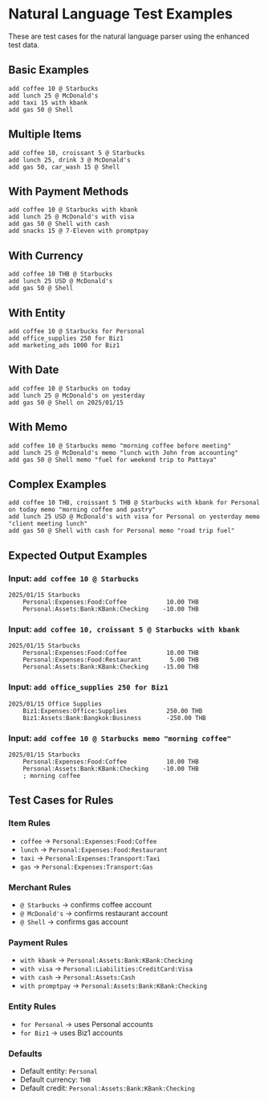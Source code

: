 # Natural Language Test Examples

These are test cases for the natural language parser using the enhanced test data.

## Basic Examples

```
add coffee 10 @ Starbucks
add lunch 25 @ McDonald's
add taxi 15 with kbank
add gas 50 @ Shell
```

## Multiple Items

```
add coffee 10, croissant 5 @ Starbucks
add lunch 25, drink 3 @ McDonald's
add gas 50, car_wash 15 @ Shell
```

## With Payment Methods

```
add coffee 10 @ Starbucks with kbank
add lunch 25 @ McDonald's with visa
add gas 50 @ Shell with cash
add snacks 15 @ 7-Eleven with promptpay
```

## With Currency

```
add coffee 10 THB @ Starbucks
add lunch 25 USD @ McDonald's
add gas 50 @ Shell
```

## With Entity

```
add coffee 10 @ Starbucks for Personal
add office_supplies 250 for Biz1
add marketing_ads 1000 for Biz1
```

## With Date

```
add coffee 10 @ Starbucks on today
add lunch 25 @ McDonald's on yesterday
add gas 50 @ Shell on 2025/01/15
```

## With Memo

```
add coffee 10 @ Starbucks memo "morning coffee before meeting"
add lunch 25 @ McDonald's memo "lunch with John from accounting"
add gas 50 @ Shell memo "fuel for weekend trip to Pattaya"
```

## Complex Examples

```
add coffee 10 THB, croissant 5 THB @ Starbucks with kbank for Personal on today memo "morning coffee and pastry"
add lunch 25 USD @ McDonald's with visa for Personal on yesterday memo "client meeting lunch"
add gas 50 @ Shell with cash for Personal memo "road trip fuel"
```

## Expected Output Examples

### Input: `add coffee 10 @ Starbucks`

```
2025/01/15 Starbucks
    Personal:Expenses:Food:Coffee           10.00 THB
    Personal:Assets:Bank:KBank:Checking    -10.00 THB
```

### Input: `add coffee 10, croissant 5 @ Starbucks with kbank`

```
2025/01/15 Starbucks
    Personal:Expenses:Food:Coffee           10.00 THB
    Personal:Expenses:Food:Restaurant        5.00 THB
    Personal:Assets:Bank:KBank:Checking    -15.00 THB
```

### Input: `add office_supplies 250 for Biz1`

```
2025/01/15 Office Supplies
    Biz1:Expenses:Office:Supplies           250.00 THB
    Biz1:Assets:Bank:Bangkok:Business       -250.00 THB
```

### Input: `add coffee 10 @ Starbucks memo "morning coffee"`

```
2025/01/15 Starbucks
    Personal:Expenses:Food:Coffee           10.00 THB
    Personal:Assets:Bank:KBank:Checking    -10.00 THB
    ; morning coffee
```

## Test Cases for Rules

### Item Rules

- `coffee` → `Personal:Expenses:Food:Coffee`
- `lunch` → `Personal:Expenses:Food:Restaurant`
- `taxi` → `Personal:Expenses:Transport:Taxi`
- `gas` → `Personal:Expenses:Transport:Gas`

### Merchant Rules

- `@ Starbucks` → confirms coffee account
- `@ McDonald's` → confirms restaurant account
- `@ Shell` → confirms gas account

### Payment Rules

- `with kbank` → `Personal:Assets:Bank:KBank:Checking`
- `with visa` → `Personal:Liabilities:CreditCard:Visa`
- `with cash` → `Personal:Assets:Cash`
- `with promptpay` → `Personal:Assets:Bank:KBank:Checking`

### Entity Rules

- `for Personal` → uses Personal accounts
- `for Biz1` → uses Biz1 accounts

### Defaults

- Default entity: `Personal`
- Default currency: `THB`
- Default credit: `Personal:Assets:Bank:KBank:Checking`
